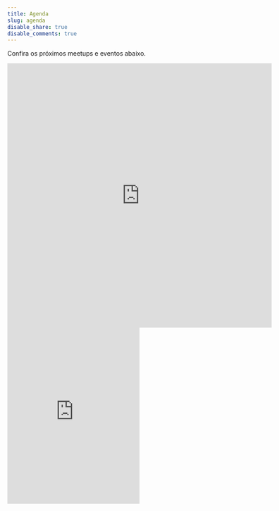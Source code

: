 ```yaml
---
title: Agenda
slug: agenda
disable_share: true
disable_comments: true
---
```


Confira os próximos meetups e eventos abaixo.

<div class="d-none d-sm-block text-center">
  <iframe src="https://calendar.google.com/calendar/embed?height=600&wkst=1&bgcolor=%23ffffff&ctz=America%2FSao_Paulo&showTitle=0&showPrint=0&showTabs=0&showCalendars=0&mode=MONTH&src=aGFja2Vyc3BhY2VibHVtZW5hdUBnbWFpbC5jb20&src=cDczNXJtOGJtaDhzMzRxNHF1bGJjMDVlZHA0MHE3aHRAaW1wb3J0LmNhbGVuZGFyLmdvb2dsZS5jb20&src=bWExaXR2NG1tbG5pZ2I5djZyazBzZmNvNWFic3FwMmdAaW1wb3J0LmNhbGVuZGFyLmdvb2dsZS5jb20&src=M3Q1cmw5NmxsbjhzY21wNHYwMGJhc2drb2RwZjRoODlAaW1wb3J0LmNhbGVuZGFyLmdvb2dsZS5jb20&src=cTFxbGYwYzJzYnFqNzZwaWo5YnN1MXRmYWJuczEzcWpAaW1wb3J0LmNhbGVuZGFyLmdvb2dsZS5jb20&src=ZW4uYnJhemlsaWFuI2hvbGlkYXlAZ3JvdXAudi5jYWxlbmRhci5nb29nbGUuY29t&src=Ymt1cnJuODZja3YzMTBoZDQ0YnFpcjNjZHZkMjNsODVAaW1wb3J0LmNhbGVuZGFyLmdvb2dsZS5jb20&color=%230B8043&color=%23F4511E&color=%234285F4&color=%23E67C73&color=%23D50000&color=%230B8043&color=%23009688" style="border-width:0" width="600" height="600" frameborder="0" scrolling="no"></iframe>
</div>

<div class="d-block d-sm-none text-center">
  <iframe src="https://calendar.google.com/calendar/embed?height=400&wkst=1&bgcolor=%23ffffff&ctz=America%2FSao_Paulo&showTitle=0&showPrint=0&showTabs=0&showCalendars=0&mode=AGENDA&src=aGFja2Vyc3BhY2VibHVtZW5hdUBnbWFpbC5jb20&src=cDczNXJtOGJtaDhzMzRxNHF1bGJjMDVlZHA0MHE3aHRAaW1wb3J0LmNhbGVuZGFyLmdvb2dsZS5jb20&src=bWExaXR2NG1tbG5pZ2I5djZyazBzZmNvNWFic3FwMmdAaW1wb3J0LmNhbGVuZGFyLmdvb2dsZS5jb20&src=M3Q1cmw5NmxsbjhzY21wNHYwMGJhc2drb2RwZjRoODlAaW1wb3J0LmNhbGVuZGFyLmdvb2dsZS5jb20&src=cTFxbGYwYzJzYnFqNzZwaWo5YnN1MXRmYWJuczEzcWpAaW1wb3J0LmNhbGVuZGFyLmdvb2dsZS5jb20&src=ZW4uYnJhemlsaWFuI2hvbGlkYXlAZ3JvdXAudi5jYWxlbmRhci5nb29nbGUuY29t&src=Ymt1cnJuODZja3YzMTBoZDQ0YnFpcjNjZHZkMjNsODVAaW1wb3J0LmNhbGVuZGFyLmdvb2dsZS5jb20&color=%230B8043&color=%23F4511E&color=%234285F4&color=%23E67C73&color=%23D50000&color=%230B8043&color=%23009688" style="border-width:0" width="300" height="400" frameborder="0" scrolling="no"></iframe>
</div>
